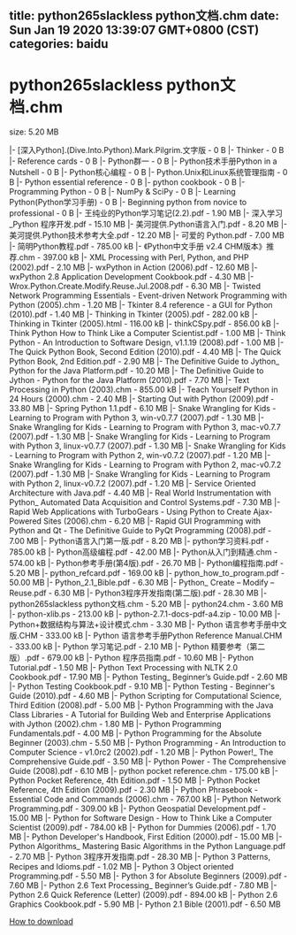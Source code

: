 
title: python265slackless python文档.chm
date: Sun Jan 19 2020 13:39:07 GMT+0800 (CST)    
categories: baidu
---

# python265slackless python文档.chm
size: 5.20 MB
 
 
|- [深入Python].(Dive.Into.Python).Mark.Pilgrim.文字版 - 0 B
|- Thinker - 0 B
|- Reference cards - 0 B
|- Python群一 - 0 B
|- Python技术手册Python in a Nutshell - 0 B
|- Python核心编程 - 0 B
|- Python.Unix和Linux系统管理指南 - 0 B
|- Python essential reference - 0 B
|- python cookbook - 0 B
|- Programming Python - 0 B
|- NumPy & SciPy - 0 B
|- Learning Python(Python学习手册) - 0 B
|- Beginning python from novice to professional - 0 B
|- 王纯业的Python学习笔记(2.2).pdf - 1.90 MB
|- 深入学习_Python 程序开发.pdf - 15.10 MB
|- 美河提供.Python语言入门.pdf - 8.20 MB
|- 美河提供.Python技术参考大全.pdf - 12.20 MB
|- 可爱的 Python.pdf - 7.00 MB
|- 简明Python教程.pdf - 785.00 kB
|- 《Python中文手册 v2.4 CHM版本》推荐.chm - 397.00 kB
|- XML Processing with Perl, Python, and PHP (2002).pdf - 2.10 MB
|- wxPython in Action (2006).pdf - 12.60 MB
|- wxPython 2.8 Application Development Cookbook.pdf - 4.30 MB
|- Wrox.Python.Create.Modify.Reuse.Jul.2008.pdf - 6.30 MB
|- Twisted Network Programming Essentials - Event-driven Network Programming with Python (2005).chm - 1.20 MB
|- Tkinter 8.4 reference - a GUI for Python (2010).pdf - 1.40 MB
|- Thinking in Tkinter (2005).pdf - 282.00 kB
|- Thinking in Tkinter (2005).html - 116.00 kB
|- thinkCSpy.pdf - 856.00 kB
|- Think Python How to Think Like a Computer Scientist.pdf - 1.00 MB
|- Think Python - An Introduction to Software Design, v1.1.19 (2008).pdf - 1.00 MB
|- The Quick Python Book, Second Edition (2010).pdf - 4.40 MB
|- The Quick Python Book, 2nd Edition.pdf - 2.90 MB
|- The Definitive Guide to Jython_ Python for the Java Platform.pdf - 10.20 MB
|- The Definitive Guide to Jython - Python for the Java Platform (2010).pdf - 7.70 MB
|- Text Processing in Python (2003).chm - 855.00 kB
|- Teach Yourself Python in 24 Hours (2000).chm - 2.40 MB
|- Starting Out with Python (2009).pdf - 33.80 MB
|- Spring Python 1.1.pdf - 6.10 MB
|- Snake Wrangling for Kids - Learning to Program with Python 3, win-v0.7.7 (2007).pdf - 1.30 MB
|- Snake Wrangling for Kids - Learning to Program with Python 3, mac-v0.7.7 (2007).pdf - 1.30 MB
|- Snake Wrangling for Kids - Learning to Program with Python 3, linux-v0.7.7 (2007).pdf - 1.30 MB
|- Snake Wrangling for Kids - Learning to Program with Python 2, win-v0.7.2 (2007).pdf - 1.20 MB
|- Snake Wrangling for Kids - Learning to Program with Python 2, mac-v0.7.2 (2007).pdf - 1.30 MB
|- Snake Wrangling for Kids - Learning to Program with Python 2, linux-v0.7.2 (2007).pdf - 1.20 MB
|- Service Oriented Architecture with Java.pdf - 4.40 MB
|- Real World Instrumentation with Python_ Automated Data Acquisition and Control Systems.pdf - 7.30 MB
|- Rapid Web Applications with TurboGears - Using Python to Create Ajax-Powered Sites (2006).chm - 6.20 MB
|- Rapid GUI Programming with Python and Qt - The Definitive Guide to PyQt Programming (2008).pdf - 7.00 MB
|- Python语言入门第一版.pdf - 8.20 MB
|- python学习资料.pdf - 785.00 kB
|- Python高级编程.pdf - 42.00 MB
|- Python从入门到精通.chm - 574.00 kB
|- Python参考手册(第4版).pdf - 26.70 MB
|- Python编程指南.pdf - 5.20 MB
|- python_refcard.pdf - 169.00 kB
|- python_how_to_program.pdf - 50.00 MB
|- Python_2.1_Bible.pdf - 6.30 MB
|- Python_ Create – Modify – Reuse.pdf - 6.30 MB
|- Python3程序开发指南(第二版).pdf - 28.30 MB
|- python265slackless python文档.chm - 5.20 MB
|- python24.chm - 3.60 MB
|- python-xlib.ps - 213.00 kB
|- python-2.7.1-docs-pdf-a4.zip - 10.00 MB
|- Python+数据结构与算法+设计模式.chm - 3.30 MB
|- Python 语言参考手册中文版.CHM - 333.00 kB
|- Python 语言参考手册Python Reference Manual.CHM - 333.00 kB
|- Python 学习笔记.pdf - 2.10 MB
|- Python 精要参考（第二版）.pdf - 679.00 kB
|- Python 程序员指南.pdf - 10.60 MB
|- Python Tutorial.pdf - 1.50 MB
|- Python Text Processing with NLTK 2.0 Cookbook.pdf - 17.90 MB
|- Python Testing_ Beginner’s Guide.pdf - 2.60 MB
|- Python Testing Cookbook.pdf - 9.10 MB
|- Python Testing - Beginner's Guide (2010).pdf - 4.60 MB
|- Python Scripting for Computational Science, Third Edition (2008).pdf - 5.00 MB
|- Python Programming with the Java Class Libraries - A Tutorial for Building Web and Enterprise Applications with Jython (2002).chm - 1.80 MB
|- Python Programming Fundamentals.pdf - 4.00 MB
|- Python Programming for the Absolute Beginner (2003).chm - 5.50 MB
|- Python Programming - An Introduction to Computer Science - v1.0rc2 (2002).pdf - 1.20 MB
|- Python Power!_ The Comprehensive Guide.pdf - 3.50 MB
|- Python Power - The Comprehensive Guide (2008).pdf - 6.10 MB
|- python pocket reference.chm - 175.00 kB
|- Python Pocket Reference, 4th Edition.pdf - 1.50 MB
|- Python Pocket Reference, 4th Edition (2009).pdf - 2.30 MB
|- Python Phrasebook - Essential Code and Commands (2006).chm - 767.00 kB
|- Python Network Programming.pdf - 309.00 kB
|- Python Geospatial Development.pdf - 15.00 MB
|- Python for Software Design - How to Think Like a Computer Scientist (2009).pdf - 784.00 kB
|- Python for Dummies (2006).pdf - 1.70 MB
|- Python Developer's Handbook, First Edition (2000).pdf - 15.00 MB
|- Python Algorithms_ Mastering Basic Algorithms in the Python Language.pdf - 2.70 MB
|- Python 3程序开发指南.pdf - 28.30 MB
|- Python 3 Patterns, Recipes and Idioms.pdf - 1.02 MB
|- Python 3 Object oriented Programming.pdf - 5.50 MB
|- Python 3 for Absolute Beginners (2009).pdf - 7.60 MB
|- Python 2.6 Text Processing_ Beginner’s Guide.pdf - 7.80 MB
|- Python 2.6 Quick Reference (Letter) (2009).pdf - 894.00 kB
|- Python 2.6 Graphics Cookbook.pdf - 5.90 MB
|- Python 2.1 Bible (2001).pdf - 6.50 MB

[How to download](https://bpcam.bemobtrk.com/go/2ceec3aa-1ca2-46d6-b9ff-aaa5c184517c?jno=3510)